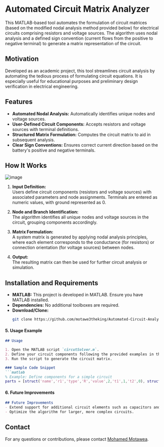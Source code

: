 # Automated Circuit Matrix Analyzer

This MATLAB-based tool automates the formulation of circuit matrices (based on the modified nodal analysis method provided below) for electrical circuits comprising resistors and voltage sources. The algorithm uses nodal analysis and a defined sign convention (current flows from the positive to negative terminal) to generate a matrix representation of the circuit.
## Motivation

Developed as an academic project, this tool streamlines circuit analysis by automating the tedious process of formulating circuit equations. It is especially useful for educational purposes and preliminary design verification in electrical engineering.

## Features
- **Automated Nodal Analysis:** Automatically identifies unique nodes and voltage sources.
- **User-Defined Circuit Components:** Accepts resistors and voltage sources with terminal definitions.
- **Structured Matrix Formulation:** Computes the circuit matrix to aid in subsequent analysis.
- **Clear Sign Conventions:** Ensures correct current direction based on the battery's positive and negative terminals.
## How It Works
![image](https://github.com/user-attachments/assets/79bd544c-622d-4d75-8400-ef90c2bb19dd)


1. **Input Definition:**  
   Users define circuit components (resistors and voltage sources) with associated parameters and node assignments. Terminals are entered as numeric values, with ground represented as 0.

2. **Node and Branch Identification:**  
   The algorithm identifies all unique nodes and voltage sources in the circuit, grouping components accordingly.

3. **Matrix Formulation:**  
   A system matrix is generated by applying nodal analysis principles, where each element corresponds to the conductance (for resistors) or connection orientation (for voltage sources) between nodes.

4. **Output:**  
   The resulting matrix can then be used for further circuit analysis or simulation.
## Installation and Requirements

- **MATLAB:** This project is developed in MATLAB. Ensure you have MATLAB installed.
- **Dependencies:** No additional toolboxes are required.
- **Download/Clone:**  
  ```bash
  git clone https://github.com/motawe3theking/Automated-Circuit-Analysis-Tool.git


#### 5. Usage Example  
```markdown
## Usage

1. Open the MATLAB script `circutSolver.m`.
2. Define your circuit components following the provided examples in the script.
3. Run the script to generate the circuit matrix.

### Sample Code Snippet
```matlab
% Example: Define components for a simple circuit
parts = [struct('name','r1','type','R','value',2,'t1',1,'t2',0), struct('name','r2','type','R','value',4,'t1',2,'t2',3), struct('name','r3','type','R','value',8,'t1',2,'t2',0), struct('name','v1','type','V','value',32,'t1',-1,'t2',2), struct('name','v2','type','V','value',20,'t1',3,'t2',0)];
```
#### 6. Future Improvements  
```markdown
## Future Improvements
- Extend support for additional circuit elements such as capacitors and inductors.
- Optimize the algorithm for larger, more complex circuits.
```
## Contact

For any questions or contributions, please contact [Mohamed Motawea](mailto:mohamed.ahmed.motawea20@gmail.com).

